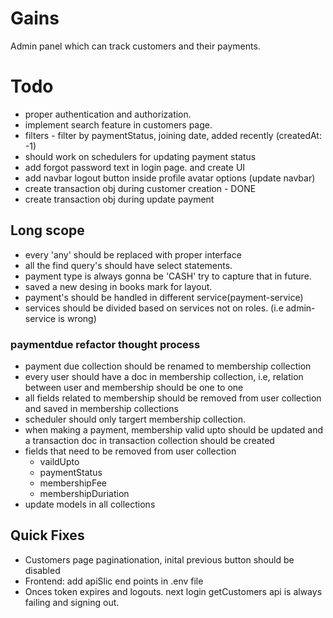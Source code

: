 # Gains
Admin panel which can track customers and their payments.


# Todo
- proper authentication and authorization.
- implement search feature in customers page.
- filters - filter by paymentStatus, joining date, added recently (createdAt: -1)
- should work on schedulers for updating payment status
- add forgot password text in login page. and create UI
- add navbar logout button inside profile avatar options (update navbar)
- create transaction obj during customer creation - DONE
- create transaction obj during update payment

## Long scope
- every 'any' should be replaced with proper interface
- all the find query's should have select statements.
- payment type is always gonna be 'CASH' try to capture that in future.
- saved a new desing in books mark for layout.
- payment's should be handled in different service(payment-service)
- services should be divided based on services not on roles. (i.e admin-service is wrong)


### paymentdue refactor thought process
- payment due collection should be renamed to membership collection
- every user should have a doc in membership collection, i.e, relation between user and membership should be one to one
- all fields related to membership should be removed from user collection and saved in membership collections
- scheduler should only targert membership collection.
- when making a payment, membership valid upto should be updated and a transaction doc in transaction collection should
  be created
- fields that need to be removed from user collection
    - vaildUpto
    - paymentStatus
    - membershipFee
    - membershipDuriation
- update models in all collections


## Quick Fixes
- Customers page paginationation, inital previous button should be disabled
- Frontend: add apiSlic end points in .env file 
- Onces token expires and logouts. next login getCustomers api is always failing and signing out.
